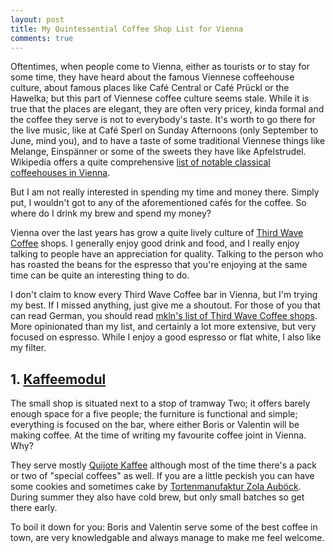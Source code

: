 ```yaml
---
layout: post
title: My Quintessential Coffee Shop List for Vienna
comments: true
---
```


Oftentimes, when people come to Vienna, either as tourists or to stay for some time, they have heard about the famous Viennese coffeehouse culture, about famous places like Café Central or Café Prückl or the Hawelka; but this part of Viennese coffee culture seems stale. While it is true that the places are elegant, they are often very pricey, kinda formal and the coffee they serve is not to everybody's taste. It's worth to go there for the live music, like at Café Sperl on Sunday Afternoons (only September to June, mind you), and to have a taste of some traditional Viennese things like Melange, Einspänner or some of the sweets they have like Apfelstrudel. Wikipedia offers a quite comprehensive [list of notable classical coffeehouses in Vienna](http://en.wikipedia.org/wiki/Viennese_coffee_house#Notable_coffee_houses).

But I am not really interested in spending my time and money there. Simply put, I wouldn't got to any of the aforementioned cafés for the coffee. So where do I drink my brew and spend my money?

Vienna over the last years has grow a quite lively culture of [Third Wave Coffee](http://en.wikipedia.org/wiki/Third_Wave_Coffee) shops. I generally enjoy good drink and food, and I really enjoy talking to people have an appreciation for quality. Talking to the person who has roasted the beans for the espresso that you're enjoying at the same time can be quite an interesting thing to do.

I don't claim to know every Third Wave Coffee bar in Vienna, but I'm trying my best. If I missed anything, just give me a shoutout. For those of you that can read German, you should read [mkln's list of Third Wave Coffee shops](https://mkln.org/guter-kaffee-in-wien/). More opinionated than my list, and certainly a lot more extensive, but very focused on espresso. While I enjoy a good espresso or flat white, I also like my filter.

## 1. [Kaffeemodul](http://kaffeemodul.at/)

The small shop is situated next to a stop of tramway Two; it offers barely enough space for a five people; the furniture is functional and simple; everything is focused on the bar, where either Boris or Valentin will be making coffee. At the time of writing my favourite coffee joint in Vienna. Why?

They serve mostly [Quijote Kaffee](http://www.quijote-kaffee.de/) although most of the time there's a pack or two of "special coffees" as well. If you are a little peckish you can have some cookies and sometimes cake by [Tortenmanufaktur Zola Auböck](http://zola-auboeck.com/). During summer they also have cold brew, but only small batches so get there early.

To boil it down for you: Boris and Valentin serve some of the best coffee in town, are very knowledgable and always manage to make me feel welcome.